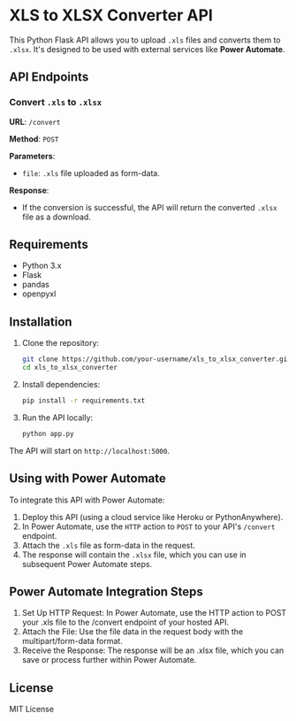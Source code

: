 # XLS to XLSX Converter API

This Python Flask API allows you to upload `.xls` files and converts them to `.xlsx`. It's designed to be used with external services like **Power Automate**.

## API Endpoints

### Convert `.xls` to `.xlsx`
**URL**: `/convert`

**Method**: `POST`

**Parameters**:
- `file`: `.xls` file uploaded as form-data.

**Response**:
- If the conversion is successful, the API will return the converted `.xlsx` file as a download.

## Requirements

- Python 3.x
- Flask
- pandas
- openpyxl

## Installation

1. Clone the repository:
    ```bash
    git clone https://github.com/your-username/xls_to_xlsx_converter.git
    cd xls_to_xlsx_converter
    ```

2. Install dependencies:
    ```bash
    pip install -r requirements.txt
    ```

3. Run the API locally:
    ```bash
    python app.py
    ```

The API will start on `http://localhost:5000`.

## Using with Power Automate

To integrate this API with Power Automate:
1. Deploy this API (using a cloud service like Heroku or PythonAnywhere).
2. In Power Automate, use the `HTTP` action to `POST` to your API's `/convert` endpoint.
3. Attach the `.xls` file as form-data in the request.
4. The response will contain the `.xlsx` file, which you can use in subsequent Power Automate steps.

## Power Automate Integration Steps
1. Set Up HTTP Request: In Power Automate, use the HTTP action to POST your .xls file to the /convert endpoint of your hosted API.
2. Attach the File: Use the file data in the request body with the multipart/form-data format.
3. Receive the Response: The response will be an .xlsx file, which you can save or process further within Power Automate.

## License

MIT License
